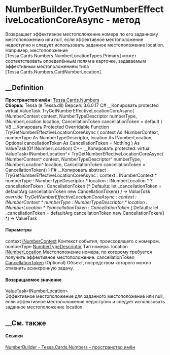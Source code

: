 # NumberBuilder.TryGetNumberEffectiveLocationCoreAsync - метод
Возвращает эффективное местоположение номера по его заданному местоположению
или null, если эффективное местоположение недоступно и следует использовать
заданное местоположение location. Например, местоположение
[Tessa.Cards.Numbers.NumberLocationTypes.Primary] может соответствовать
определённым полям в карточке, задаваемым эффективным местоположением типа
[Tessa.Cards.Numbers.CardNumberLocation].
## __Definition
 **Пространство имён:** [Tessa.Cards.Numbers](N_Tessa_Cards_Numbers.htm)  
 **Сборка:** Tessa (в Tessa.dll) Версия: 3.6.0.17
C# __Копировать
     protected virtual ValueTask<INumberLocation> TryGetNumberEffectiveLocationCoreAsync(
    	INumberContext context,
    	NumberTypeDescriptor numberType,
    	INumberLocation location,
    	CancellationToken cancellationToken = default
    )
VB __Копировать
     Protected Overridable Function TryGetNumberEffectiveLocationCoreAsync ( 
    	context As INumberContext,
    	numberType As NumberTypeDescriptor,
    	location As INumberLocation,
    	Optional cancellationToken As CancellationToken = Nothing
    ) As ValueTask(Of INumberLocation)
C++ __Копировать
     protected:
    virtual ValueTask<INumberLocation^> TryGetNumberEffectiveLocationCoreAsync(
    	INumberContext^ context, 
    	NumberTypeDescriptor^ numberType, 
    	INumberLocation^ location, 
    	CancellationToken cancellationToken = CancellationToken()
    )
F# __Копировать
     abstract TryGetNumberEffectiveLocationCoreAsync : 
            context : INumberContext * 
            numberType : NumberTypeDescriptor * 
            location : INumberLocation * 
            ?cancellationToken : CancellationToken 
    (* Defaults:
            let _cancellationToken = defaultArg cancellationToken new CancellationToken()
    *)
    -> ValueTask<INumberLocation> 
    override TryGetNumberEffectiveLocationCoreAsync : 
            context : INumberContext * 
            numberType : NumberTypeDescriptor * 
            location : INumberLocation * 
            ?cancellationToken : CancellationToken 
    (* Defaults:
            let _cancellationToken = defaultArg cancellationToken new CancellationToken()
    *)
    -> ValueTask<INumberLocation> 
#### Параметры
context [INumberContext](T_Tessa_Cards_Numbers_INumberContext.htm)
    Контекст события, происходящего с номером.
numberType
[NumberTypeDescriptor](T_Tessa_Cards_Numbers_NumberTypeDescriptor.htm)
    Тип номера.
location [INumberLocation](T_Tessa_Cards_Numbers_INumberLocation.htm)
    Местоположение номера, по которому требуется получить эффективное местоположение.
cancellationToken
[CancellationToken](https://learn.microsoft.com/dotnet/api/system.threading.cancellationtoken)
(Optional)
    Объект, посредством которого можно отменить асинхронную задачу.
#### Возвращаемое значение
[ValueTask](https://learn.microsoft.com/dotnet/api/system.threading.tasks.valuetask-1)<[INumberLocation](T_Tessa_Cards_Numbers_INumberLocation.htm)>  
Эффективное местоположение для заданного местоположение или null, если
эффективное местоположение недоступно и следует использовать заданное
местоположение location.
## __См. также
#### Ссылки
[NumberBuilder - ](T_Tessa_Cards_Numbers_NumberBuilder.htm)
[Tessa.Cards.Numbers - пространство имён](N_Tessa_Cards_Numbers.htm)
